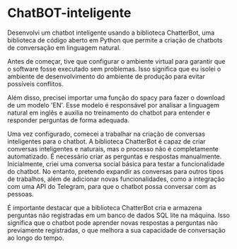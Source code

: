 # ChatBOT-inteligente
 
Desenvolvi um chatbot inteligente usando a biblioteca ChatterBot, uma biblioteca de código aberto em Python que permite a criação de chatbots de conversação em linguagem natural.

Antes de começar, tive que configurar o ambiente virtual para garantir que o software fosse executado sem problemas. Isso significa que eu isolei o ambiente de desenvolvimento do ambiente de produção para evitar possíveis conflitos.

Além disso, precisei importar uma função do spacy para fazer o download de um modelo 'EN'. Esse modelo é responsável por analisar a linguagem natural em inglês e auxilia no treinamento do chatbot para entender e responder perguntas de forma adequada.

Uma vez configurado, comecei a trabalhar na criação de conversas inteligentes para o chatbot. A biblioteca ChatterBot é capaz de criar conversas inteligentes e naturais, mas o processo não é completamente automatizado. É necessário criar as perguntas e respostas manualmente. Inicialmente, criei uma conversa social básica para testar a funcionalidade do chatbot. No entanto, pretendo expandir as conversas para outros tipos de trabalhos, além de adicionar novas funcionalidades, como a integração com uma API do Telegram, para que o chatbot possa conversar com as pessoas.

É importante destacar que a biblioteca ChatterBot cria e armazena perguntas não registradas em um banco de dados SQL lite na máquina. Isso significa que o chatbot pode aprender novas respostas a perguntas não previamente registradas, o que melhora a sua capacidade de conversação ao longo do tempo.
